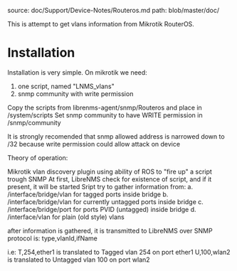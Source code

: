 source: doc/Support/Device-Notes/Routeros.md
path: blob/master/doc/

This is attempt to get vlans information from Mikrotik RouterOS.

# Installation

Installation is very simple. On mikrotik we need:
1. one script, named "LNMS_vlans"
2. snmp community with write permission

Copy the scripts from librenms-agent/snmp/Routeros and place in /system/scripts
Set snmp community to have WRITE permission in /snmp/community

It is strongly recomended that snmp allowed address is narrowed down to /32 because write permission could allow attack on device

Theory of operation:

Mikrotik vlan discovery plugin using ability of ROS to "fire up" a script trough SNMP
At first, LibreNMS check for existence of script, and if it present, it will be started
Sript try to gather information from:
a. /interface/bridge/vlan for tagged ports inside bridge
b. /interface/bridge/vlan for currently untagged ports inside bridge
c. /interface/bridge/port for ports PVID (untagged) inside bridge
d. /interface/vlan for plain (old style) vlans

after information is gathered, it is transmitted to LibreNMS over SNMP
protocol is:
type,vlanId,ifName <cr>

i.e: 
T,254,ether1 is translated to Tagged vlan 254 on port ether1
U,100,wlan2 is translated to Untagged vlan 100 on port wlan2
